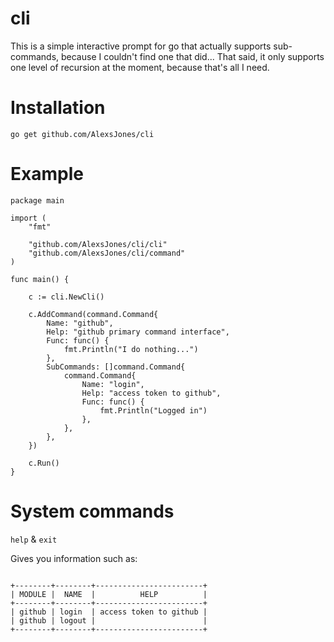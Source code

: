 # cli

This is a simple interactive prompt for go that actually supports sub-commands, because I couldn't find one that did...
That said, it only supports one level of recursion at the moment, because that's all I need.

# Installation

```
go get github.com/AlexsJones/cli
```

# Example

```
package main

import (
	"fmt"

	"github.com/AlexsJones/cli/cli"
	"github.com/AlexsJones/cli/command"
)

func main() {

	c := cli.NewCli()

	c.AddCommand(command.Command{
		Name: "github",
		Help: "github primary command interface",
		Func: func() {
			fmt.Println("I do nothing...")
		},
		SubCommands: []command.Command{
			command.Command{
				Name: "login",
				Help: "access token to github",
				Func: func() {
					fmt.Println("Logged in")
				},
			},
		},
	})

	c.Run()
}

```

# System commands

`help` & `exit`

Gives you information such as:

```

+--------+--------+------------------------+
| MODULE |  NAME  |          HELP          |
+--------+--------+------------------------+
| github | login  | access token to github |
| github | logout |                        |
+--------+--------+------------------------+

```
